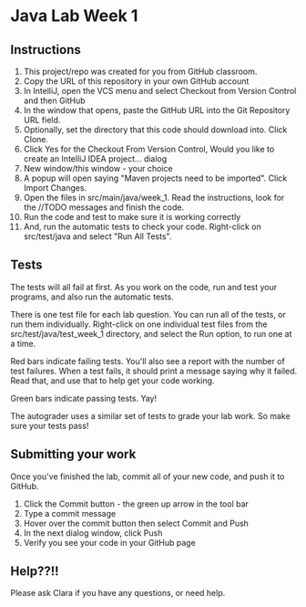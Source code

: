 # Java Lab Week 1

## Instructions

1. This project/repo was created for you from GitHub classroom.
2. Copy the URL of this repository in your own GitHub account
3. In IntelliJ, open the VCS menu and select Checkout from Version Control and then GitHub
4. In the window that opens, paste the GitHub URL into the Git Repository URL field. 
5. Optionally, set the directory that this code should download into. Click Clone.
6. Click Yes for the Checkout From Version Control, Would you like to create an IntelliJ IDEA project... dialog
7. New window/this window - your choice
8. A popup will open saying "Maven projects need to be imported". Click Import Changes. 
9. Open the files in src/main/java/week_1. Read the instructions, look for the //TODO messages and finish the code.
9. Run the code and test to make sure it is working correctly
9. And, run the automatic tests to check your code. Right-click on src/test/java and select "Run All Tests". 

## Tests

The tests will all fail at first. As you work on the code, run and test your programs, and also run the automatic tests. 

There is one test file for each lab question. You can run all of the tests, or run them individually. 
Right-click on one individual test files from the src/test/java/test_week_1 directory, and select the Run option, to run one at a time.

Red bars indicate failing tests. You'll also see a report with the number of test failures. When a test fails, it should print a message saying why it failed. Read that, and use that to help get your code working. 

Green bars indicate passing tests. Yay!

The autograder uses a similar set of tests to grade your lab work. So make sure your tests pass! 

## Submitting your work

Once you've finished the lab, commit all of your new code, and push it to GitHub.

1. Click the Commit button - the green up arrow in the tool bar
2. Type a commit message
3. Hover over the commit button then select Commit and Push
4. In the next dialog window, click Push
5. Verify you see your code in your GitHub page

## Help??!!

Please ask Clara if you have any questions, or need help. 
